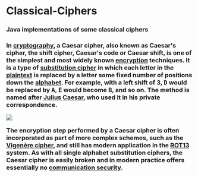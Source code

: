 # Classical-Ciphers
<h3>Java implementations of some classical ciphers<h3>
<p>In <a href="/wiki/Cryptography" title="Cryptography">cryptography</a>, a <b>Caesar cipher</b>, also known as <b>Caesar's cipher</b>, the <b>shift cipher</b>, <b>Caesar's code</b> or <b>Caesar shift</b>, is one of the simplest and most widely known <a href="/wiki/Encryption" title="Encryption">encryption</a> techniques. It is a type of <a href="/wiki/Substitution_cipher" title="Substitution cipher">substitution cipher</a> in which each letter in the <a href="/wiki/Plaintext" title="Plaintext">plaintext</a> is replaced by a letter some fixed number of positions down the <a href="/wiki/Alphabet" title="Alphabet">alphabet</a>. For example, with a left shift of 3, <tt>D</tt> would be replaced by <tt>A</tt>, <tt>E</tt> would become <tt>B</tt>, and so on. The method is named after <a href="/wiki/Julius_Caesar" title="Julius Caesar">Julius Caesar</a>, who used it in his private correspondence.</p>
<p><img src="http://inventwithpython.com/images/14-2.png"/>
<p>The encryption step performed by a Caesar cipher is often incorporated as part of more complex schemes, such as the <a href="/wiki/Vigen%C3%A8re_cipher" title="Vigenère cipher">Vigenère cipher</a>, and still has modern application in the <a href="/wiki/ROT13" title="ROT13">ROT13</a> system. As with all single alphabet substitution ciphers, the Caesar cipher is easily broken and in modern practice offers essentially no <a href="/wiki/Communication_security" title="Communication security" class="mw-redirect">communication security</a>.</p>
